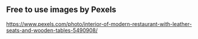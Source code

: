 ## Free to use images by Pexels

https://www.pexels.com/photo/interior-of-modern-restaurant-with-leather-seats-and-wooden-tables-5490908/

